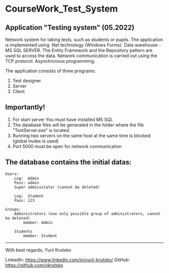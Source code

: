 # CourseWork_Test_System
Application "Testing system"	(05.2022)
------------------------------------------------------------ 
Network system for taking tests, such as students or pupils.
The application is implemented using .Net technology (Windows Forms). Data warehouse - MS SQL SERVER. The Entity Framework and the Repository pattern are used to access the data. Network communication is carried out using the TCP protocol. Asynchronous programming.

The application consists of three programs:
1. Test designer
2. Server
3. Client

Importantly!
------------------------------------------------------------ 
1. For start server You must have installed MS SQL
2. The database files will be generated in the folder where the file "TestServer.exe" is located
3. Running two servers on the same host at the same time is blocked (global mutex is used)
4. Port 5000 must be open for network communication

The database contains the initial datas:
------------------------------------------------------------ 
	Users:
		Log:  Admin
		Pass: admin
		Super administator (cannot be deleted)
		
		Log:  Student
		Pass: 123
		
	Groups:
		Administrators (one only possible group of administrators, cannot be deleted)
			member: Admin
			
		Students
			member: Student

------------------------------------------------------------ 			
With best regards, Yurii Krutsko	

LinkedIn: https://www.linkedin.com/in/yurii-krutsko/
GitHub:   https://github.com/ykrutsko
